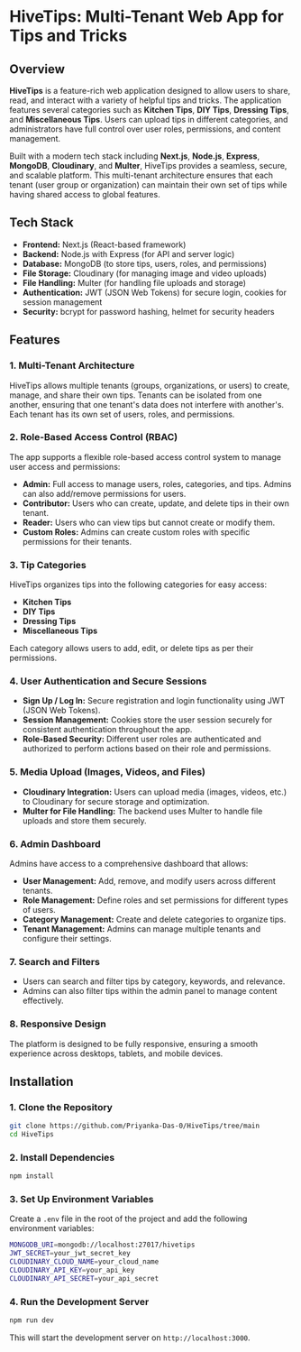 
# HiveTips: Multi-Tenant Web App for Tips and Tricks

## Overview

**HiveTips** is a feature-rich web application designed to allow users to share, read, and interact with a variety of helpful tips and tricks. The application features several categories such as **Kitchen Tips**, **DIY Tips**, **Dressing Tips**, and **Miscellaneous Tips**. Users can upload tips in different categories, and administrators have full control over user roles, permissions, and content management.

Built with a modern tech stack including **Next.js**, **Node.js**, **Express**, **MongoDB**, **Cloudinary**, and **Multer**, HiveTips provides a seamless, secure, and scalable platform. This multi-tenant architecture ensures that each tenant (user group or organization) can maintain their own set of tips while having shared access to global features.

## Tech Stack

* **Frontend:** Next.js (React-based framework)
* **Backend:** Node.js with Express (for API and server logic)
* **Database:** MongoDB (to store tips, users, roles, and permissions)
* **File Storage:** Cloudinary (for managing image and video uploads)
* **File Handling:** Multer (for handling file uploads and storage)
* **Authentication:** JWT (JSON Web Tokens) for secure login, cookies for session management
* **Security:** bcrypt for password hashing, helmet for security headers

## Features

### 1. **Multi-Tenant Architecture**

HiveTips allows multiple tenants (groups, organizations, or users) to create, manage, and share their own tips. Tenants can be isolated from one another, ensuring that one tenant's data does not interfere with another's. Each tenant has its own set of users, roles, and permissions.

### 2. **Role-Based Access Control (RBAC)**

The app supports a flexible role-based access control system to manage user access and permissions:

* **Admin:** Full access to manage users, roles, categories, and tips. Admins can also add/remove permissions for users.
* **Contributor:** Users who can create, update, and delete tips in their own tenant.
* **Reader:** Users who can view tips but cannot create or modify them.
* **Custom Roles:** Admins can create custom roles with specific permissions for their tenants.

### 3. **Tip Categories**

HiveTips organizes tips into the following categories for easy access:

* **Kitchen Tips**
* **DIY Tips**
* **Dressing Tips**
* **Miscellaneous Tips**

Each category allows users to add, edit, or delete tips as per their permissions.

### 4. **User Authentication and Secure Sessions**

* **Sign Up / Log In:** Secure registration and login functionality using JWT (JSON Web Tokens).
* **Session Management:** Cookies store the user session securely for consistent authentication throughout the app.
* **Role-Based Security:** Different user roles are authenticated and authorized to perform actions based on their role and permissions.

### 5. **Media Upload (Images, Videos, and Files)**

* **Cloudinary Integration:** Users can upload media (images, videos, etc.) to Cloudinary for secure storage and optimization.
* **Multer for File Handling:** The backend uses Multer to handle file uploads and store them securely.

### 6. **Admin Dashboard**

Admins have access to a comprehensive dashboard that allows:

* **User Management:** Add, remove, and modify users across different tenants.
* **Role Management:** Define roles and set permissions for different types of users.
* **Category Management:** Create and delete categories to organize tips.
* **Tenant Management:** Admins can manage multiple tenants and configure their settings.

### 7. **Search and Filters**

* Users can search and filter tips by category, keywords, and relevance.
* Admins can also filter tips within the admin panel to manage content effectively.

### 8. **Responsive Design**

The platform is designed to be fully responsive, ensuring a smooth experience across desktops, tablets, and mobile devices.

## Installation

### 1. Clone the Repository

```bash
git clone https://github.com/Priyanka-Das-0/HiveTips/tree/main
cd HiveTips
```

### 2. Install Dependencies

```bash
npm install
```

### 3. Set Up Environment Variables

Create a `.env` file in the root of the project and add the following environment variables:

```bash
MONGODB_URI=mongodb://localhost:27017/hivetips
JWT_SECRET=your_jwt_secret_key
CLOUDINARY_CLOUD_NAME=your_cloud_name
CLOUDINARY_API_KEY=your_api_key
CLOUDINARY_API_SECRET=your_api_secret
```

### 4. Run the Development Server

```bash
npm run dev
```

This will start the development server on `http://localhost:3000`.



 
